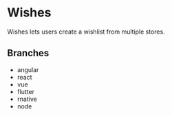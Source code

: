 # Wishes
Wishes lets users create a wishlist from multiple stores.

## Branches
- angular
- react
- vue
- flutter
- rnative
- node
